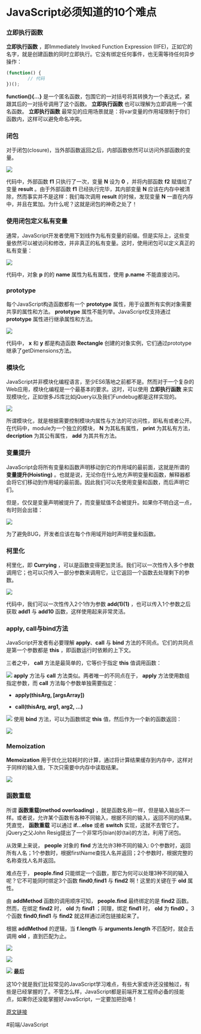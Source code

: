 # JavaScript必须知道的10个难点
### 立即执行函数

**立即执行函数** ，即Immediately Invoked Function Expression (IIFE)，正如它的名字，就是创建函数的同时立即执行。它没有绑定任何事件，也无需等待任何异步操作：

```js
(function() { 
		// 代码
})();
```

 
**function(){…}** 是一个匿名函数，包围它的一对括号将其转换为一个表达式，紧跟其后的一对括号调用了这个函数。 **立即执行函数** 也可以理解为立即调用一个匿名函数。 **立即执行函数** 最常见的应用场景就是：将var变量的作用域限制于你们函数内，这样可以避免命名冲突。


### 闭包

对于闭包(closure)，当外部函数返回之后，内部函数依然可以访问外部函数的变量。

![](JavaScript%E5%BF%85%E9%A1%BB%E7%9F%A5%E9%81%93%E7%9A%8410%E4%B8%AA%E9%9A%BE%E7%82%B9/640.jpeg)

代码中，外部函数 **f1** 只执行了一次，变量 **N** 设为 **0** ，并将内部函数 **f2** 赋值给了变量 **result** 。由于外部函数 **f1** 已经执行完毕，其内部变量 **N** 应该在内存中被清除，然而事实并不是这样：我们每次调用 **result** 的时候，发现变量 **N** 一直在内存中，并且在累加。为什么呢？这就是闭包的神奇之处了！

### 使用闭包定义私有变量

通常，JavaScript开发者使用下划线作为私有变量的前缀。但是实际上，这些变量依然可以被访问和修改，并非真正的私有变量。这时，使用闭包可以定义真正的私有变量：

![](JavaScript%E5%BF%85%E9%A1%BB%E7%9F%A5%E9%81%93%E7%9A%8410%E4%B8%AA%E9%9A%BE%E7%82%B9/_640.jpeg)

代码中，对象 **p** 的的 **name** 属性为私有属性，使用 **p.name** 不能直接访问。

### prototype

每个JavaScript构造函数都有一个 **prototype** 属性，用于设置所有实例对象需要共享的属性和方法。 **prototype** 属性不能列举。JavaScript仅支持通过 **prototype** 属性进行继承属性和方法。

![](JavaScript%E5%BF%85%E9%A1%BB%E7%9F%A5%E9%81%93%E7%9A%8410%E4%B8%AA%E9%9A%BE%E7%82%B9/__640.jpeg)

代码中， **x** 和 **y** 都是构造函数 **Rectangle** 创建的对象实例，它们通过prototype继承了getDimensions方法。

### 模块化

JavaScript并非模块化编程语言，至少ES6落地之前都不是。然而对于一个复杂的Web应用，模块化编程是一个最基本的要求。这时，可以使用 **立即执行函数** 来实现模块化，正如很多JS库比如jQuery以及我们Fundebug都是这样实现的。

![](JavaScript%E5%BF%85%E9%A1%BB%E7%9F%A5%E9%81%93%E7%9A%8410%E4%B8%AA%E9%9A%BE%E7%82%B9/___640.jpeg)

所谓模块化，就是根据需要控制模块内属性与方法的可访问性，即私有或者公开。在代码中，module为一个独立的模块， **N** 为其私有属性， **print** 为其私有方法， **decription** 为其公有属性， **add** 为其共有方法。

### 变量提升

JavaScript会将所有变量和函数声明移动到它的作用域的最前面，这就是所谓的 **变量提升(Hoisting)** 。也就是说，无论你在什么地方声明变量和函数，解释器都会将它们移动到作用域的最前面。因此我们可以先使用变量和函数，而后声明它们。

但是，仅仅是变量声明被提升了，而变量赋值不会被提升。如果你不明白这一点，有时则会出错：

![](JavaScript%E5%BF%85%E9%A1%BB%E7%9F%A5%E9%81%93%E7%9A%8410%E4%B8%AA%E9%9A%BE%E7%82%B9/____640.jpeg)

为了避免BUG，开发者应该在每个作用域开始时声明变量和函数。

### 柯里化

柯里化，即 **Currying** ，可以是函数变得更加灵活。我们可以一次性传入多个参数调用它；也可以只传入一部分参数来调用它，让它返回一个函数去处理剩下的参数。

![](JavaScript%E5%BF%85%E9%A1%BB%E7%9F%A5%E9%81%93%E7%9A%8410%E4%B8%AA%E9%9A%BE%E7%82%B9/_____640.jpeg)

代码中，我们可以一次性传入2个1作为参数 **add(1)(1)** ，也可以传入1个参数之后获取 **add1** 与 **add10** 函数，这样使用起来非常灵活。


### apply, call与bind方法

JavaScript开发者有必要理解 **apply**、**call** 与 **bind** 方法的不同点。它们的共同点是第一个参数都是 **this** ，即函数运行时依赖的上下文。

三者之中， **call** 方法是最简单的，它等价于指定 **this** 值调用函数：

![](JavaScript%E5%BF%85%E9%A1%BB%E7%9F%A5%E9%81%93%E7%9A%8410%E4%B8%AA%E9%9A%BE%E7%82%B9/______640.jpeg)
**apply** 方法与 **call** 方法类似。两者唯一的不同点在于， **apply** 方法使用数组指定参数，而 **call** 方法每个参数单独需要指定：

* **apply(thisArg, [argsArray])**

* **call(thisArg, arg1, arg2, …)**

![](JavaScript%E5%BF%85%E9%A1%BB%E7%9F%A5%E9%81%93%E7%9A%8410%E4%B8%AA%E9%9A%BE%E7%82%B9/_______640.jpeg)
使用 **bind** 方法，可以为函数绑定 **this** 值，然后作为一个新的函数返回：

![](JavaScript%E5%BF%85%E9%A1%BB%E7%9F%A5%E9%81%93%E7%9A%8410%E4%B8%AA%E9%9A%BE%E7%82%B9/________640.jpeg)

### Memoization

**Memoization** 用于优化比较耗时的计算，通过将计算结果缓存到内存中，这样对于同样的输入值，下次只需要中内存中读取结果。

![](JavaScript%E5%BF%85%E9%A1%BB%E7%9F%A5%E9%81%93%E7%9A%8410%E4%B8%AA%E9%9A%BE%E7%82%B9/_________640.jpeg)


### 函数重载

所谓 **函数重载(method overloading)** ，就是函数名称一样，但是输入输出不一样。或者说，允许某个函数有各种不同输入，根据不同的输入，返回不同的结果。凭直觉， **函数重载** 可以通过 **if...else** 或者 **switch** 实现，这就不去管它了。jQuery之父John Resig提出了一个非常巧(bian)妙(tai)的方法，利用了闭包。

从效果上来说， **people** 对象的 **find** 方法允许3种不同的输入: 0个参数时，返回所有人名；1个参数时，根据firstName查找人名并返回；2个参数时，根据完整的名称查找人名并返回。

难点在于， **people.find** 只能绑定一个函数，那它为何可以处理3种不同的输入呢？它不可能同时绑定3个函数 **find0**,**find1** 与 **find2** 啊！这里的关键在于 **old** 属性。

由 **addMethod** 函数的调用顺序可知， **people.find** 最终绑定的是 **find2** 函数。然而，在绑定 **find2** 时， **old** 为 **find1** ；同理，绑定 **find1** 时， **old** 为 **find0** 。3个函数 **find0**,**find1** 与 **find2** 就这样通过闭包链接起来了。

根据 **addMethod** 的逻辑，当 **f.length** 与 **arguments.length** 不匹配时，就会去调用 **old** ，直到匹配为止。

![](JavaScript%E5%BF%85%E9%A1%BB%E7%9F%A5%E9%81%93%E7%9A%8410%E4%B8%AA%E9%9A%BE%E7%82%B9/__________640.jpeg)

![](JavaScript%E5%BF%85%E9%A1%BB%E7%9F%A5%E9%81%93%E7%9A%8410%E4%B8%AA%E9%9A%BE%E7%82%B9/___________640.jpeg)

![](JavaScript%E5%BF%85%E9%A1%BB%E7%9F%A5%E9%81%93%E7%9A%8410%E4%B8%AA%E9%9A%BE%E7%82%B9/____________640.jpeg)
**最后**

这10个就是我们比较常见的JavaScript学习难点，有些大家或许还没接触过，有些是已经掌握的了。不管怎么样，JavaScript都是前端开发工程师必备的技能点，如果你还没能掌握好JavaScript，一定要加把劲咯！

[原文链接](https://mp.weixin.qq.com/s/Lpz9YLXi4dQ1gzM_2EnoIQ)

#前端/JavaScript

